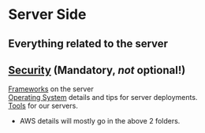 # Server Side

## Everything related to the server

## [Security](security/README.md) (Mandatory, _not_ optional!)

[Frameworks](framework/README.md) on the server  
[Operating System](os/README.md) details and tips for server deployments.  
[Tools](tools/README.md) for our servers.

- AWS details will mostly go in the above 2 folders.
